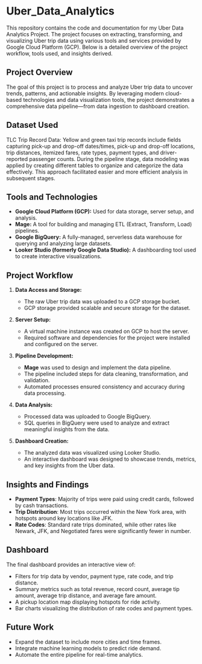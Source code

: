 # Uber_Data_Analytics

This repository contains the code and documentation for my Uber Data Analytics Project. The project focuses on extracting, transforming, and visualizing Uber trip data using various tools and services provided by Google Cloud Platform (GCP). Below is a detailed overview of the project workflow, tools used, and insights derived.

## Project Overview
The goal of this project is to process and analyze Uber trip data to uncover trends, patterns, and actionable insights. By leveraging modern cloud-based technologies and data visualization tools, the project demonstrates a comprehensive data pipeline—from data ingestion to dashboard creation.

## Dataset Used
TLC Trip Record Data: Yellow and green taxi trip records include fields capturing pick-up and drop-off dates/times, pick-up and drop-off locations, trip distances, itemized fares, rate types, payment types, and driver-reported passenger counts. During the pipeline stage, data modeling was applied by creating different tables to organize and categorize the data effectively. This approach facilitated easier and more efficient analysis in subsequent stages.

## Tools and Technologies
- **Google Cloud Platform (GCP):** Used for data storage, server setup, and analysis.
- **Mage:** A tool for building and managing ETL (Extract, Transform, Load) pipelines.
- **Google BigQuery:** A fully-managed, serverless data warehouse for querying and analyzing large datasets.
- **Looker Studio (formerly Google Data Studio):** A dashboarding tool used to create interactive visualizations.

## Project Workflow

1. **Data Access and Storage:**
   - The raw Uber trip data was uploaded to a GCP storage bucket.
   - GCP storage provided scalable and secure storage for the dataset.

2. **Server Setup:**
   - A virtual machine instance was created on GCP to host the server.
   - Required software and dependencies for the project were installed and configured on the server.

3. **Pipeline Development:**
   - **Mage** was used to design and implement the data pipeline.
   - The pipeline included steps for data cleaning, transformation, and validation.
   - Automated processes ensured consistency and accuracy during data processing.

4. **Data Analysis:**
   - Processed data was uploaded to Google BigQuery.
   - SQL queries in BigQuery were used to analyze and extract meaningful insights from the data.

5. **Dashboard Creation:**
   - The analyzed data was visualized using Looker Studio.
   - An interactive dashboard was designed to showcase trends, metrics, and key insights from the Uber data.

## Insights and Findings
 - **Payment Types**: Majority of trips were paid using credit cards, followed by cash transactions.
 - **Trip Distribution**: Most trips occurred within the New York area, with hotspots around key locations like JFK.
 - **Rate Codes**: Standard rate trips dominated, while other rates like Newark, JFK, and Negotiated fares were significantly fewer in number.

## Dashboard
The final dashboard provides an interactive view of:
 - Filters for trip data by vendor, payment type, rate code, and trip distance.
 - Summary metrics such as total revenue, record count, average tip amount, average trip distance, and average fare amount.
 - A pickup location map displaying hotspots for ride activity.
 - Bar charts visualizing the distribution of rate codes and payment types.

## Future Work
- Expand the dataset to include more cities and time frames.
- Integrate machine learning models to predict ride demand.
- Automate the entire pipeline for real-time analytics.

